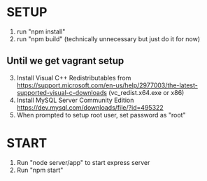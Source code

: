 # SETUP

1) run "npm install"
2) run "npm build" (technically unnecessary but just do it for now)

## Until we get vagrant setup
3) Install Visual C++ Redistributables from https://support.microsoft.com/en-us/help/2977003/the-latest-supported-visual-c-downloads (vc_redist.x64.exe or x86)
4) Install MySQL Server Community Edition https://dev.mysql.com/downloads/file/?id=495322
5) When prompted to setup root user, set password as "root"

# START
1) Run "node server/app" to start express server
2) Run "npm start"
